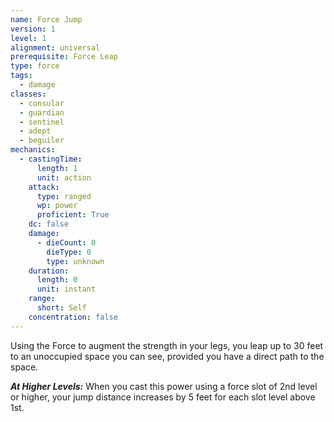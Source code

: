 ```yaml
---
name: Force Jump
version: 1
level: 1
alignment: universal
prerequisite: Force Leap
type: force
tags:
  - damage
classes:
  - consular
  - guardian
  - sentinel
  - adept
  - beguiler
mechanics:
  - castingTime:
      length: 1
      unit: action
    attack:
      type: ranged
      wp: power
      proficient: True
    dc: false
    damage:
      - dieCount: 0
        dieType: 0
        type: unknown
    duration:
      length: 0
      unit: instant
    range:
      short: Self
    concentration: false
---
```

Using the Force to augment the strength in your legs, you leap up to 30 feet to an unoccupied space you can see, provided you have a direct path to the space.

***__At Higher Levels__:*** When you cast this power using a force slot of 2nd level or higher, your jump distance increases by 5 feet for each slot level above 1st.
    